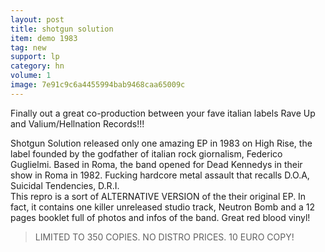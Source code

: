 ```yaml
---
layout: post
title: shotgun solution
item: demo 1983
tag: new
support: lp
category: hn
volume: 1
image: 7e91c9c6a4455994bab9468caa65009c
---
```


Finally out a great co-production between your fave italian labels Rave Up and Valium/Hellnation Records!!!

Shotgun Solution released only one amazing EP in 1983 on High Rise, the label founded by the godfather of italian rock giornalism, Federico Guglielmi. Based in Roma, the band opened for Dead Kennedys in their show in Roma in 1982. Fucking hardcore metal assault that recalls D.O.A, Suicidal Tendencies, D.R.I.  
This repro is a sort of ALTERNATIVE VERSION of the their original EP. In fact, it contains one killer unreleased studio track, Neutron Bomb and a 12 pages booklet full of photos and infos of the band. Great red blood vinyl!

> LIMITED TO 350 COPIES. NO DISTRO PRICES. 10 EURO COPY!
